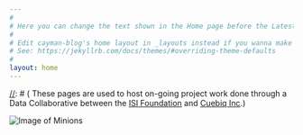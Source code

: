 ```yaml
---
#
# Here you can change the text shown in the Home page before the Latest Posts section.
#
# Edit cayman-blog's home layout in _layouts instead if you wanna make some changes
# See: https://jekyllrb.com/docs/themes/#overriding-theme-defaults
#
layout: home
---
```

[//]: # ( These pages are used to host on-going project work done through a Data Collaborative between the [ISI Foundation](https://www.isi.it) and [Cuebiq Inc](www.cuebiq.com).)


[//]: # ( The research project analyses anonymized location data to understand the effect of mobility restrictions and behavioral changes
on the current international SARS-CoV-2 outbreak.)

![Image of Minions](https://it.wikipedia.org/wiki/Cattivissimo_me#/media/File:Cattivissimo_me.jpg)
